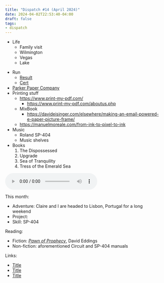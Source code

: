 ```yaml
---
title: "Dispatch #14 (April 2024)"
date: 2024-04-02T22:53:40-04:00
draft: false
tags:
- dispatch
---
```


* Life
	* Family visit
	* Wilmington
	* Vegas
	* Lake

<!--more-->

* Run
	* [Result](spltr-result.pdf)
	* [Cert](spltr-cert.pdf)
* [Parker Paper Company](https://www.parkerpapercompany.com/)
* Printing stuff
	* https://www.print-my-pdf.com/
		* https://www.print-my-pdf.com/aboutus.php
	* MixBook
		* https://davideisinger.com/elsewhere/making-an-email-powered-e-paper-picture-frame/
	* https://manuelmoreale.com/from-ink-to-pixel-to-ink
* Music
	* Roland SP-404
	* Music shelves
* Books
	1. The Dispossessed
	2. Upgrade
	3. Sea of Tranquility
	4. Tress of the Emerald Sea

<audio controls src="/journal/dispatch-14-april-2024/Asperatus.mp3"></audio>

This month:

* Adventure: Claire and I are headed to Lisbon, Portugal for a long weekend
* Project:
* Skill: SP-404

Reading:

* Fiction: [_Pawn of Prophecy_][1], David Eddings
* Non-fiction: aforementioned Circuit and SP-404 manuals

[1]: https://en.wikipedia.org/wiki/The_Belgariad

Links:

* [Title][2]
* [Title][3]
* [Title][4]

[2]: https://example.com/
[3]: https://example.com/
[4]: https://example.com/
